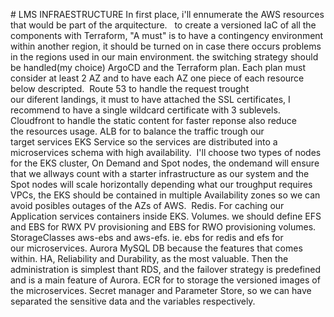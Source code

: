 # LMS INFRAESTRUCTURE
In first place, i'll ennumerate the AWS resources that would be part of the arquitecture. 
 to create a versioned IaC of all the components with Terraform, "A must" is to have a contingency environment within another region, it should be turned on in case there occurs problems in the regions used in our main environment. the switching strategy should be handled(my choice) ArgoCD and the Terraform plan. Each plan must consider at least 2 AZ and to have each AZ one piece of each resource below descripted.
 Route 53 to handle the request trought our diferent landings, it must to have attached the SSL certificates, I recommend to have a single wildcard certificate with 3 sublevels.
Cloudfront to handle the static content for faster reponse also reduce the resources usage.
ALB for to balance the traffic trough our target services
EKS Service so the services are distributed into a microservices schema with high availability. 
I'll choose two types of nodes for the EKS cluster, On Demand and Spot nodes, the ondemand will ensure that we allways count with a starter infrastructure as our system and the Spot nodes will scale horizontally depending what our troughput requires
VPCs, the EKS should be contained in multiple Availability zones so we can avoid posibles outages of the AZs of AWS. 
Redis. For caching our Application services containers inside EKS.
Volumes. we should define EFS and EBS for RWX PV provisioning and EBS for RWO provisioning volumes. StorageClasses aws-ebs and aws-efs. ie. ebs for redis and efs for our microservices.
Aurora MySQL DB because the features that comes within. HA, Reliability and Durability, as the most valuable. Then the administration is simplest thant RDS, and the failover strategy is predefined and is a main feature of Aurora.
ECR for to storage the versioned images of the microservices.
Secret manager and Parameter Store, so we can have separated the sensitive data and the variables respectively.
